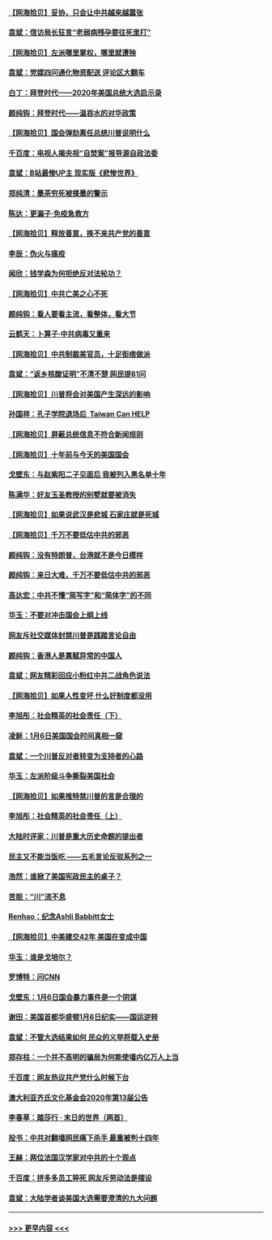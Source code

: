 #### [【网海拾贝】妥协，只会让中共越来越嚣张](../pages/nsc993/n12717392.md?t=01290702) 
#### [袁斌：信访局长狂言“老弱病残孕要往死里打”](../pages/nsc993/n12717343.md?t=01290702) 
#### [【网海拾贝】左派哪里掌权，哪里就遭殃](../pages/nsc993/n12715009.md?t=01290702) 
#### [袁斌：党媒四问通化物资配送 评论区大翻车](../pages/nsc993/n12714950.md?t=01290702) 
#### [白丁：拜登时代——2020年美国总统大选启示录](../pages/nsc993/n12714920.md?t=01290702) 
#### [颜纯钩：拜登时代——温吞水的对华政策](../pages/nsc993/n12713245.md?t=01290702) 
#### [【网海拾贝】国会弹劾离任总统川普说明什么](../pages/nsc993/n12712816.md?t=01290702) 
#### [千百度：电视人揭央视“自焚案”报导源自政法委](../pages/nsc993/n12709760.md?t=01290702) 
#### [袁斌：B站最惨UP主 现实版《悲惨世界》](../pages/nsc993/n12709686.md?t=01290702) 
#### [郑纯清：墨茶穷死被搽墨的警示](../pages/nsc993/n12709262.md?t=01290702) 
#### [陈达：更漏子·免疫急救方](../pages/nsc993/n12709244.md?t=01290702) 
#### [【网海拾贝】释放善意，换不来共产党的善意](../pages/nsc993/n12708361.md?t=01290702) 
#### [李辰：伪火与瘟疫](../pages/nsc993/n12707981.md?t=01290702) 
#### [闻欣：钱学森为何拒绝反对法轮功？](../pages/nsc993/n12707407.md?t=01290702) 
#### [【网海拾贝】中共亡美之心不死](../pages/nsc993/n12707621.md?t=01290702) 
#### [颜纯钩：看人要看主流，看整体，看大节](../pages/nsc993/n12707536.md?t=01290702) 
#### [云鹤天：卜算子‧中共病毒又重来](../pages/nsc993/n12707408.md?t=01290702) 
#### [【网海拾贝】中共制裁美官员，十足街痞做派](../pages/nsc993/n12705115.md?t=01290702) 
#### [袁斌：“返乡核酸证明”不清不楚 网民提81问](../pages/nsc993/n12704982.md?t=01290702) 
#### [【网海拾贝】川普将会对美国产生深远的影响](../pages/nsc993/n12703045.md?t=01290702) 
#### [孙国祥：孔子学院退场后  Taiwan Can HELP](../pages/nsc993/n12702430.md?t=01290702) 
#### [【网海拾贝】屏蔽总统信息不符合新闻规则](../pages/nsc993/n12699998.md?t=01290702) 
#### [【网海拾贝】十年前与今天的美国国会](../pages/nsc993/n12696993.md?t=01290702) 
#### [戈壁东：与赵紫阳二子见面后 我被列入黑名单十年](../pages/nsc993/n12696215.md?t=01290702) 
#### [陈满华：好友玉圣教授的别墅就要被消失](../pages/nsc993/n12695411.md?t=01290702) 
#### [【网海拾贝】如果说武汉是悲城 石家庄就是死城](../pages/nsc993/n12694589.md?t=01290702) 
#### [【网海拾贝】千万不要低估中共的邪恶](../pages/nsc993/n12692771.md?t=01290702) 
#### [颜纯钩：没有特朗普，台港就不是今日模样](../pages/nsc993/n12692678.md?t=01290702) 
#### [颜纯钩：来日大难，千万不要低估中共的邪恶](../pages/nsc993/n12692080.md?t=01290702) 
#### [高达宏：中共不懂“简写字”和“简体字”的不同](../pages/nsc993/n12692068.md?t=01290702) 
#### [华玉：不要对冲击国会上纲上线](../pages/nsc993/n12689948.md?t=01290702) 
#### [网友斥社交媒体封禁川普是践踏言论自由](../pages/nsc993/n12687482.md?t=01290702) 
#### [颜纯钩：香港人是禀赋异常的中国人](../pages/nsc993/n12685142.md?t=01290702) 
#### [袁斌：网友精彩回应小粉红中共二战角色说法](../pages/nsc993/n12684994.md?t=01290702) 
#### [【网海拾贝】如果人性变坏 什么好制度都没用](../pages/nsc993/n12683000.md?t=01290702) 
#### [李旭彤：社会精英的社会责任（下）](../pages/nsc993/n12680604.md?t=01290702) 
#### [凌稣：1月6日美国国会时间真相一窥](../pages/nsc993/n12682780.md?t=01290702) 
#### [袁斌：一个川普反对者转变为支持者的心路](../pages/nsc993/n12682700.md?t=01290702) 
#### [华玉：左派阶级斗争撕裂美国社会](../pages/nsc993/n12681226.md?t=01290702) 
#### [【网海拾贝】如果推特禁川普的言是合理的](../pages/nsc993/n12681232.md?t=01290702) 
#### [李旭彤：社会精英的社会责任（上）](../pages/nsc993/n12680501.md?t=01290702) 
#### [大陆时评家：川普是重大历史命题的提出者](../pages/nsc993/n12679904.md?t=01290702) 
#### [民主又不能当饭吃 ——五毛言论反驳系列之一](../pages/nsc993/n12679877.md?t=01290702) 
#### [浩然：谁掀了美国宪政民主的桌子？](../pages/nsc993/n12679850.md?t=01290702) 
#### [苦胆：“川”流不息](../pages/nsc993/n12678388.md?t=01290702) 
#### [Renhao：纪念Ashli Babbitt女士](../pages/nsc993/n12678359.md?t=01290702) 
#### [【网海拾贝】中美建交42年 美国在变成中国](../pages/nsc993/n12678324.md?t=01290702) 
#### [华玉：谁是戈培尔？](../pages/nsc993/n12677515.md?t=01290702) 
#### [罗博特：问CNN](../pages/nsc993/n12677172.md?t=01290702) 
#### [戈壁东：1月6日国会暴力事件是一个阴谋](../pages/nsc993/n12674639.md?t=01290702) 
#### [谢田：美国首都华盛顿1月6日纪实——国运逆转](../pages/nsc993/n12673190.md?t=01290702) 
#### [袁斌：不管大选结果如何 民众的义举将载入史册](../pages/nsc993/n12672787.md?t=01290702) 
#### [郑存柱：一个并不高明的骗局为何能使墙内亿万人上当](../pages/nsc993/n12671449.md?t=01290702) 
#### [千百度：网友热议共产党什么时候下台](../pages/nsc993/n12670442.md?t=01290702) 
#### [澳大利亚齐氏文化基金会2020年第13届公告](../pages/nsc993/n12670273.md?t=01290702) 
#### [李春草：踏莎行 · 末日的世界（两首）](../pages/nsc993/n12670253.md?t=01290702) 
#### [投书：中共对翻墙网民痛下杀手 最重被判十四年](../pages/nsc993/n12670190.md?t=01290702) 
#### [王赫：两位法国汉学家对中共的十个观点](../pages/nsc993/n12669593.md?t=01290702) 
#### [千百度：拼多多员工猝死 网友斥劳动法是摆设](../pages/nsc993/n12668081.md?t=01290702) 
#### [袁斌：大陆学者谈美国大选需要澄清的九大问题](../pages/nsc993/n12668023.md?t=01290702) 

----
#### [ >>> 更早内容 <<< ](../indexes/nsc993-earlier.md)
